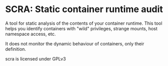 # SCRA: Static container runtime audit

A tool for static analysis of the contents of your container runtime. This tool
helps you identify containers with "wild" privileges, strange mounts, host 
namespace access, etc.

It does not monitor the dynamic behaviour of containers, only their definition.

scra is licensed under GPLv3